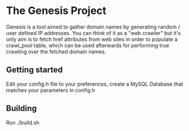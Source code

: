# The Genesis Project

Genesis is a tool aimed to gather domain names by generating random / user defined IP addresses. You can think of it as a "web crawler" but it's only aim is to fetch href attributes from web sites in order to populate a crawl_pool table, which can be used afterwards for performing true crawling over the fetched domain names.

## Getting started

Edit your config.h file to your preferences, create a MySQL Database that matches your parameters in config.h

## Building

Run ./build.sh
